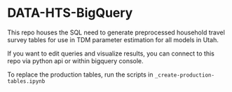 # DATA-HTS-BigQuery
This repo houses the SQL need to generate preprocessed household travel survey tables for use in TDM parameter estimation for all models in Utah.

If you want to edit queries and visualize results, you can connect to this repo via python api or within bigquery console.

To replace the production tables, run the scripts in `_create-production-tables.ipynb`
